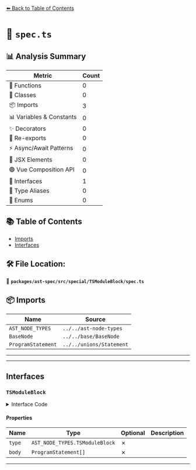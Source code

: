 [⬅️ Back to Table of Contents](../../../../../index.md)

# 📄 `spec.ts`

## 📊 Analysis Summary

| Metric | Count |
|--------|-------|
| 🔧 Functions | 0 |
| 🧱 Classes | 0 |
| 📦 Imports | 3 |
| 📊 Variables & Constants | 0 |
| ✨ Decorators | 0 |
| 🔄 Re-exports | 0 |
| ⚡ Async/Await Patterns | 0 |
| 💠 JSX Elements | 0 |
| 🟢 Vue Composition API | 0 |
| 📐 Interfaces | 1 |
| 📑 Type Aliases | 0 |
| 🎯 Enums | 0 |

## 📚 Table of Contents

- [Imports](#imports)
- [Interfaces](#interfaces)

## 🛠️ File Location:
📂 **`packages/ast-spec/src/special/TSModuleBlock/spec.ts`**

## 📦 Imports

| Name | Source |
|------|--------|
| `AST_NODE_TYPES` | `../../ast-node-types` |
| `BaseNode` | `../../base/BaseNode` |
| `ProgramStatement` | `../../unions/Statement` |


---


---

## Interfaces

### `TSModuleBlock`

<details><summary>Interface Code</summary>

```ts
export interface TSModuleBlock extends BaseNode {
  type: AST_NODE_TYPES.TSModuleBlock;
  body: ProgramStatement[];
}
```
</details>

#### Properties

| Name | Type | Optional | Description |
|------|------|----------|-------------|
| `type` | `AST_NODE_TYPES.TSModuleBlock` | ✗ |  |
| `body` | `ProgramStatement[]` | ✗ |  |


---